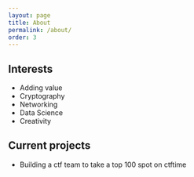 ```yaml
---
layout: page
title: About
permalink: /about/
order: 3
---
```


## Interests
* Adding value
* Cryptography
* Networking
* Data Science
* Creativity

## Current projects
* Building a ctf team to take a top 100 spot on ctftime
